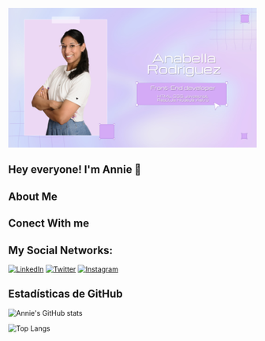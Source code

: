 ![Banner](https://github.com/anabella-01/anabella-01/blob/main/Banner%20de%20anie%20JPG.jpg?raw=true)

## Hey everyone! I'm Annie 👋

## About Me

## Conect With me

## My Social Networks:

[![LinkedIn](https://img.shields.io/badge/LinkedIn-0077B5?style=for-the-badge&logo=linkedin&logoColor=white)](https://www.linkedin.com/in/anabella-rodriguez/)
[![Twitter](https://img.shields.io/badge/Twitter-1DA1F2?style=for-the-badge&logo=twitter&logoColor=white)](https://twitter.com/annie_dev)
[![Instagram](https://img.shields.io/badge/Instagram-E4405F?style=for-the-badge&logo=instagram&logoColor=white)](https://www.instagram.com/annie.dev)

## Estadísticas de GitHub
![Annie's GitHub stats](https://github-readme-stats.vercel.app/api?username=anabella-01&show_icons=true&theme=radical)

![Top Langs](https://github-readme-stats.vercel.app/api/top-langs/?username=anabella-01&layout=compact&theme=radical)


